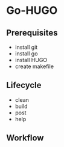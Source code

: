 # Go-HUGO

## Prerequisites

- install git
- install go
- install HUGO
- create makefile

## Lifecycle
- clean
- build
- post 
- help

## Workflow
